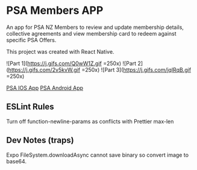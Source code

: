 # PSA Members APP

An app for PSA NZ Members to review and update membership details, collective agreements and view membership card to redeem against specific PSA Offers.

This project was created with React Native.

![Part 1](https://j.gifs.com/Q0wW1Z.gif =250x)
![Part 2](https://j.gifs.com/2v5kvW.gif =250x)
![Part 3](https://j.gifs.com/jqlRqB.gif =250x)


[PSA IOS App](https://itunes.apple.com/au/app/psa-members-app/id1330803740?mt=8&app=itunes&ign-mpt=uo%3D4)
[PSA Android App](https://play.google.com/store/apps/details?id=com.ionicframework.psapp180051)

## ESLint Rules

Turn off function-newline-params as conflicts with Prettier max-len

## Dev Notes (traps)

Expo FileSystem.downloadAsync cannot save binary so convert image to base64.
